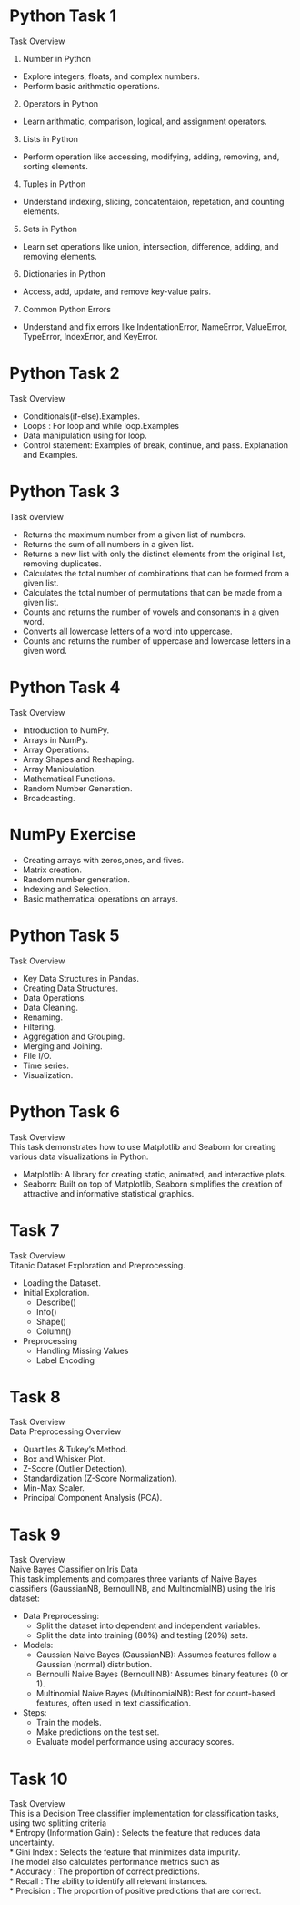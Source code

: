 # Python Task 1
Task Overview
 1. Number in Python
   * Explore integers, floats, and complex numbers.
   * Perform basic arithmatic operations.
 2. Operators in Python
   * Learn arithmatic, comparison, logical, and assignment operators.
 3. Lists in Python
   * Perform operation like accessing, modifying, adding, removing, and, sorting elements.
 4. Tuples in Python
   * Understand indexing, slicing, concatentaion, repetation, and counting elements.
 5. Sets in Python
   * Learn set operations like union, intersection, difference, adding, and removing elements.
 6. Dictionaries in Python
   * Access, add, update, and remove key-value pairs.
 7. Common Python Errors
   * Understand and fix errors like IndentationError, NameError, ValueError, TypeError, IndexError, and KeyError.


# Python Task 2
Task Overview  
  * Conditionals(if-else).Examples.  
  * Loops : For loop and while loop.Examples  
  * Data manipulation using for loop.  
  * Control statement: Examples of break, continue, and pass. Explanation and Examples.


# Python Task 3
Task overview
  * Returns the maximum number from a given list of numbers.
  * Returns the sum of all numbers in a given list.
  * Returns a new list with only the distinct elements from the original list, removing duplicates.
  * Calculates the total number of combinations that can be formed from a given list.
  * Calculates the total number of permutations that can be made from a given list.
  * Counts and returns the number of vowels and consonants in a given word.
  * Converts all lowercase letters of a word into uppercase.
  * Counts and returns the number of uppercase and lowercase letters in a given word.

# Python Task 4
 Task Overview
  * Introduction to NumPy.
  * Arrays in NumPy.
  * Array Operations.
  * Array Shapes and Reshaping.
  * Array Manipulation.
  * Mathematical Functions.
  * Random Number Generation.
  * Broadcasting.

# NumPy Exercise
  * Creating arrays with zeros,ones, and fives.
  * Matrix creation.
  * Random number generation.
  * Indexing and Selection.
  * Basic mathematical operations on arrays.

# Python Task 5
  Task Overview
  * Key Data Structures in Pandas.
  * Creating Data Structures.
  * Data Operations.
  * Data Cleaning.
  * Renaming.
  * Filtering.
  * Aggregation and Grouping.
  * Merging and Joining.
  * File I/O.
  * Time series.
  * Visualization.

# Python Task 6
  Task Overview  
  This task demonstrates how to use Matplotlib and Seaborn for creating various data visualizations in Python.
  * Matplotlib: A library for creating static, animated, and interactive plots.
  * Seaborn: Built on top of Matplotlib, Seaborn simplifies the creation of attractive and informative statistical graphics.

# Task 7
  Task Overview  
  Titanic Dataset Exploration and Preprocessing.
  * Loading the Dataset.
  * Initial Exploration.
       * Describe()
       * Info()
       * Shape()
       * Column()
  * Preprocessing
       * Handling Missing Values
       * Label Encoding

# Task 8
  Task Overview  
  Data Preprocessing Overview
  * Quartiles & Tukey’s Method.
  * Box and Whisker Plot.
  * Z-Score (Outlier Detection).
  * Standardization (Z-Score Normalization).
  * Min-Max Scaler.
  * Principal Component Analysis (PCA).

# Task 9
  Task Overview  
  Naive Bayes Classifier on Iris Data  
  This task implements and compares three variants of Naive Bayes classifiers (GaussianNB, BernoulliNB, and MultinomialNB) using the Iris dataset:  
  * Data Preprocessing:  
    * Split the dataset into dependent and independent variables.  
    * Split the data into training (80%) and testing (20%) sets.  
  * Models:  
    * Gaussian Naive Bayes (GaussianNB): Assumes features follow a Gaussian (normal) distribution.  
    * Bernoulli Naive Bayes (BernoulliNB): Assumes binary features (0 or 1).  
    * Multinomial Naive Bayes (MultinomialNB): Best for count-based features, often used in text classification.  
  * Steps:  
    * Train the models.  
    * Make predictions on the test set.  
    * Evaluate model performance using accuracy scores.  

# Task 10
  Task Overview  
  This is a Decision Tree classifier implementation for classification tasks, using two splitting criteria    
    * Entropy (Information Gain) : Selects the feature that reduces data uncertainty.  
    * Gini Index : Selects the feature that minimizes data impurity.  
  The model also calculates performance metrics such as   
    * Accuracy : The proportion of correct predictions.  
    * Recall : The ability to identify all relevant instances.  
    * Precision : The proportion of positive predictions that are correct.

